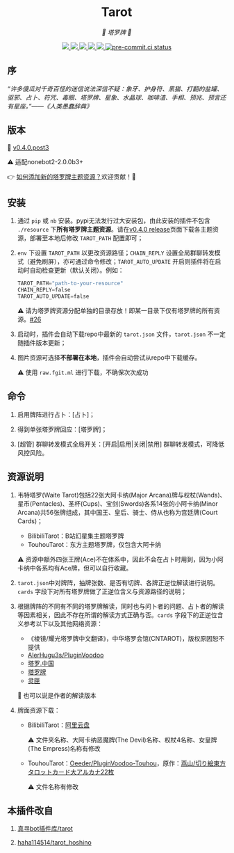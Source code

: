 <div align="center">

# Tarot

_🔮 塔罗牌 🔮_

</div>

<p align="center">

  <a href="https://github.com/MinatoAquaCrews/nonebot_plugin_tarot/blob/master/LICENSE">
    <img src="https://img.shields.io/github/license/MinatoAquaCrews/nonebot_plugin_tarot?color=blue">
  </a>

  <a href="https://github.com/nonebot/nonebot2">
    <img src="https://img.shields.io/badge/nonebot2-2.0.0b3+-green">
  </a>
  
  <a href="https://github.com/MinatoAquaCrews/nonebot_plugin_tarot/releases/tag/v0.4.0.post3">
    <img src="https://img.shields.io/github/v/release/MinatoAquaCrews/nonebot_plugin_tarot?color=orange">
  </a>

  <a href="https://www.codefactor.io/repository/github/MinatoAquaCrews/nonebot_plugin_tarot">
    <img src="https://img.shields.io/codefactor/grade/github/MinatoAquaCrews/nonebot_plugin_tarot/master?color=red">
  </a>

  <a href="https://github.com/MinatoAquaCrews/nonebot_plugin_tarot">
    <img src="https://img.shields.io/pypi/dm/nonebot_plugin_tarot">
  </a>

  <a href="https://results.pre-commit.ci/latest/github/MinatoAquaCrews/nonebot_plugin_tarot/master">
	<img src="https://results.pre-commit.ci/badge/github/MinatoAquaCrews/nonebot_plugin_tarot/master.svg" alt="pre-commit.ci status">
  </a>

</p>

## 序

_“许多傻瓜对千奇百怪的迷信说法深信不疑：象牙、护身符、黑猫、打翻的盐罐、驱邪、占卜、符咒、毒眼、塔罗牌、星象、水晶球、咖啡渣、手相、预兆、预言还有星座。”——《人类愚蠢辞典》_

## 版本

🧰 [v0.4.0.post3](https://github.com/MinatoAquaCrews/nonebot_plugin_tarot/releases/tag/v0.4.0.post3)

⚠ 适配nonebot2-2.0.0b3+

👉 [如何添加新的塔罗牌主题资源？](./How-to-add-new-tarot-theme.md)欢迎贡献！🙏

## 安装

1. 通过 `pip` 或 `nb` 安装。pypi无法发行过大安装包，由此安装的插件不包含 `./resource` 下**所有塔罗牌主题资源**。请在[v0.4.0 release](https://github.com/MinatoAquaCrews/nonebot_plugin_tarot/releases/tag/v0.4.0)页面下载各主题资源，部署至本地后修改 `TAROT_PATH` 配置即可；

2. `env` 下设置 `TAROT_PATH` 以更改资源路径；`CHAIN_REPLY` 设置全局群聊转发模式（避免刷屏），亦可通过命令修改；`TAROT_AUTO_UPDATE` 开启则插件将在启动时自动检查更新（默认关闭）。例如：

   ```python
   TAROT_PATH="path-to-your-resource"
   CHAIN_REPLY=false
   TAROT_AUTO_UPDATE=false
   ```

   ⚠ 请为塔罗牌资源分配单独的目录存放！即某一目录下仅有塔罗牌的所有资源。[#26](https://github.com/MinatoAquaCrews/nonebot_plugin_tarot/issues/26)

3. 启动时，插件会自动下载repo中最新的 `tarot.json` 文件，`tarot.json` 不一定随插件版本更新；

4. 图片资源可选择**不部署在本地**，插件会自动尝试从repo中下载缓存。

   ⚠ 使用 `raw.fgit.ml` 进行下载，不确保次次成功

## 命令

1. 启用牌阵进行占卜：[占卜]；

2. 得到单张塔罗牌回应：[塔罗牌]；

3. [超管] 群聊转发模式全局开关：[开启|启用|关闭|禁用] 群聊转发模式，可降低风控风险。

## 资源说明

1. 韦特塔罗(Waite Tarot)包括22张大阿卡纳(Major Arcana)牌与权杖(Wands)、星币(Pentacles)、圣杯(Cups)、宝剑(Swords)各系14张的小阿卡纳(Minor Arcana)共56张牌组成，其中国王、皇后、骑士、侍从也称为宫廷牌(Court Cards)；

   - BilibiliTarot：B站幻星集主题塔罗牌
   - TouhouTarot：东方主题塔罗牌，仅包含大阿卡纳

   ⚠ 资源中额外四张王牌(Ace)不在体系中，因此不会在占卜时用到，因为小阿卡纳中各系均有Ace牌，但可以自行收藏。

2. `tarot.json`中对牌阵，抽牌张数、是否有切牌、各牌正逆位解读进行说明。`cards` 字段下对所有塔罗牌做了正逆位含义与资源路径的说明；

3. 根据牌阵的不同有不同的塔罗牌解读，同时也与问卜者的问题、占卜者的解读等因素相关，因此不存在所谓的解读方式正确与否。`cards` 字段下的正逆位含义参考以下以及其他网络资源：

   - 《棱镜/耀光塔罗牌中文翻译》，中华塔罗会馆(CNTAROT)，版权原因恕不提供
   - [AlerHugu3s/PluginVoodoo](https://github.com/AlerHugu3s/PluginVoodoo/blob/master/data/PluginVoodoo/TarotData/Tarots.json)
   - [塔罗.中国](https://tarotchina.net/)
   - [塔罗牌](http://www.taluo.org/)
   - [灵匣](https://www.lnka.cn/)

   🤔 也可以说是作者的解读版本

4. 牌面资源下载：

   - BilibiliTarot：[阿里云盘](https://www.aliyundrive.com/s/cvbxLQQ9wD5/folder/61000cc1c78a1da52ef548beb9591a01bdb09a79)

     ⚠ 文件夹名称、大阿卡纳恶魔牌(The Devil)名称、权杖4名称、女皇牌(The Empress)名称有修改

   - TouhouTarot：[Oeeder/PluginVoodoo-Touhou](https://github.com/Oeeder/PluginVoodoo-Touhou/releases/tag/PluginVoodoo)，原作：[燕山/切り絵東方タロットカード大アルカナ22枚](https://www.pixiv.net/artworks/93632047)

     ⚠ 文件名称有修改

## 本插件改自

1. [真寻bot插件库/tarot](https://github.com/AkashiCoin/nonebot_plugins_zhenxun_bot)

2. [haha114514/tarot_hoshino](https://github.com/haha114514/tarot_hoshino)
